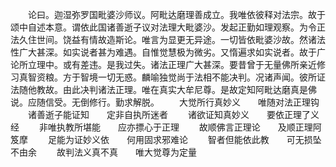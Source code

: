 <!-- { "loadSidebar": true } -->
　　论曰。迦湿弥罗国毗婆沙师议。阿毗达磨理善成立。我唯依彼释对法宗。故于颂中自述本意。谓依此国诸善逝子议对法理大毗婆沙。发起正勤如理观察。为令正法久住世间。饶益有情故造斯论。唯言为显更无异途。一切皆依毗婆沙故。然诸法性广大甚深。如实说者甚为难遇。自惟觉慧极为微劣。又惰遍求如实说者。故于广论所立理中。或有差违。是我过失。诸法正理广大甚深。要昔曾于无量佛所亲近修习真智资粮。方于智境一切无惑。麟喻独觉尚于法相不能决判。况诸声闻。彼所证法随他教故。由此决判诸法正理。唯在真实大牟尼尊。是故定知阿毗达磨真是佛说。应随信受。无倒修行。勤求解脱。
　　大觉所行真妙义　　唯随对法正理钩
　　诸善逝子能证知　　定非自执所迷者
　　诸欲证知真妙义　　要依正理了义经
　　非唯执教所堪能　　应亦摽心于正理
　　故顺佛言正理论　　及顺正理阿笈摩
　　足能为证妙义依　　何用固求邪难论
　　智者但能依此教　　可无损坠不由余
　　故判法义真不真　　唯大觉尊为定量


